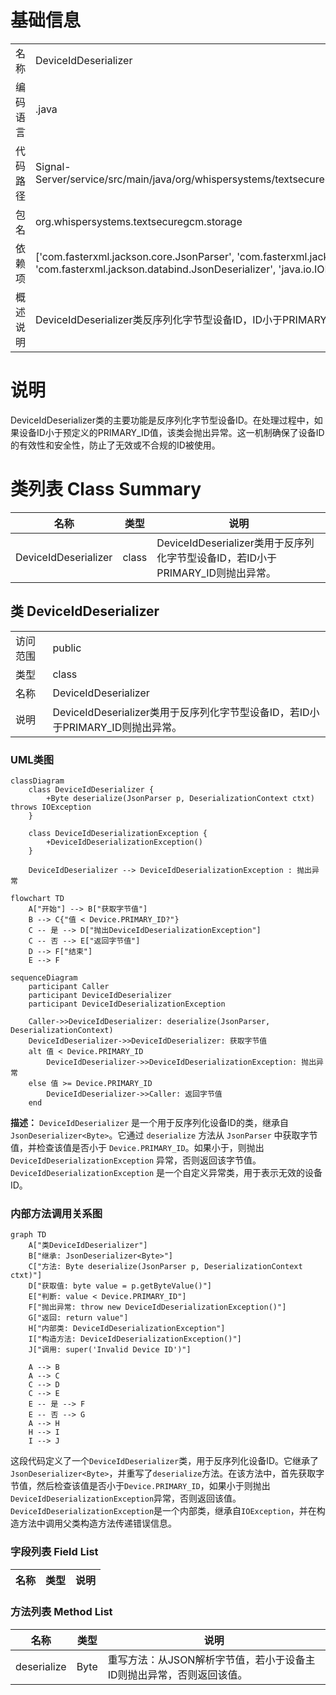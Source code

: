 # 基础信息

|      |      |
|------|------|
| 名称 | DeviceIdDeserializer |
| 编码语言 | .java |
| 代码路径 | Signal-Server/service/src/main/java/org/whispersystems/textsecuregcm/storage/DeviceIdDeserializer.java |
| 包名 | org.whispersystems.textsecuregcm.storage |
| 依赖项 | ['com.fasterxml.jackson.core.JsonParser', 'com.fasterxml.jackson.databind.DeserializationContext', 'com.fasterxml.jackson.databind.JsonDeserializer', 'java.io.IOException'] |
| 概述说明 | DeviceIdDeserializer类反序列化字节型设备ID，ID小于PRIMARY_ID时抛出异常。 |

# 说明

DeviceIdDeserializer类的主要功能是反序列化字节型设备ID。在处理过程中，如果设备ID小于预定义的PRIMARY_ID值，该类会抛出异常。这一机制确保了设备ID的有效性和安全性，防止了无效或不合规的ID被使用。

# 类列表 Class Summary

| 名称   | 类型  | 说明 |
|-------|------|-------------|
| DeviceIdDeserializer | class | DeviceIdDeserializer类用于反序列化字节型设备ID，若ID小于PRIMARY_ID则抛出异常。 |



## 类 DeviceIdDeserializer

|      |      |
|------|------|
| 访问范围 | public |
| 类型 | class |
| 名称 | DeviceIdDeserializer |
| 说明 | DeviceIdDeserializer类用于反序列化字节型设备ID，若ID小于PRIMARY_ID则抛出异常。 |


### UML类图

```mermaid
classDiagram
    class DeviceIdDeserializer {
        +Byte deserialize(JsonParser p, DeserializationContext ctxt) throws IOException
    }

    class DeviceIdDeserializationException {
        +DeviceIdDeserializationException()
    }

    DeviceIdDeserializer --> DeviceIdDeserializationException : 抛出异常
```

```mermaid
flowchart TD
    A["开始"] --> B["获取字节值"]
    B --> C{"值 < Device.PRIMARY_ID?"}
    C -- 是 --> D["抛出DeviceIdDeserializationException"]
    C -- 否 --> E["返回字节值"]
    D --> F["结束"]
    E --> F
```

```mermaid
sequenceDiagram
    participant Caller
    participant DeviceIdDeserializer
    participant DeviceIdDeserializationException

    Caller->>DeviceIdDeserializer: deserialize(JsonParser, DeserializationContext)
    DeviceIdDeserializer->>DeviceIdDeserializer: 获取字节值
    alt 值 < Device.PRIMARY_ID
        DeviceIdDeserializer->>DeviceIdDeserializationException: 抛出异常
    else 值 >= Device.PRIMARY_ID
        DeviceIdDeserializer->>Caller: 返回字节值
    end
```

**描述：**
`DeviceIdDeserializer` 是一个用于反序列化设备ID的类，继承自 `JsonDeserializer<Byte>`。它通过 `deserialize` 方法从 `JsonParser` 中获取字节值，并检查该值是否小于 `Device.PRIMARY_ID`。如果小于，则抛出 `DeviceIdDeserializationException` 异常，否则返回该字节值。`DeviceIdDeserializationException` 是一个自定义异常类，用于表示无效的设备ID。


### 内部方法调用关系图

```mermaid
graph TD
    A["类DeviceIdDeserializer"]
    B["继承: JsonDeserializer<Byte>"]
    C["方法: Byte deserialize(JsonParser p, DeserializationContext ctxt)"]
    D["获取值: byte value = p.getByteValue()"]
    E["判断: value < Device.PRIMARY_ID"]
    F["抛出异常: throw new DeviceIdDeserializationException()"]
    G["返回: return value"]
    H["内部类: DeviceIdDeserializationException"]
    I["构造方法: DeviceIdDeserializationException()"]
    J["调用: super('Invalid Device ID')"]

    A --> B
    A --> C
    C --> D
    C --> E
    E -- 是 --> F
    E -- 否 --> G
    A --> H
    H --> I
    I --> J
```

这段代码定义了一个`DeviceIdDeserializer`类，用于反序列化设备ID。它继承了`JsonDeserializer<Byte>`，并重写了`deserialize`方法。在该方法中，首先获取字节值，然后检查该值是否小于`Device.PRIMARY_ID`，如果小于则抛出`DeviceIdDeserializationException`异常，否则返回该值。`DeviceIdDeserializationException`是一个内部类，继承自`IOException`，并在构造方法中调用父类构造方法传递错误信息。

### 字段列表 Field List

| 名称  | 类型  | 说明 |
|-------|-------|------|

### 方法列表 Method List

| 名称  | 类型  | 说明 |
|-------|-------|------|
| deserialize | Byte | 重写方法：从JSON解析字节值，若小于设备主ID则抛出异常，否则返回该值。 |





